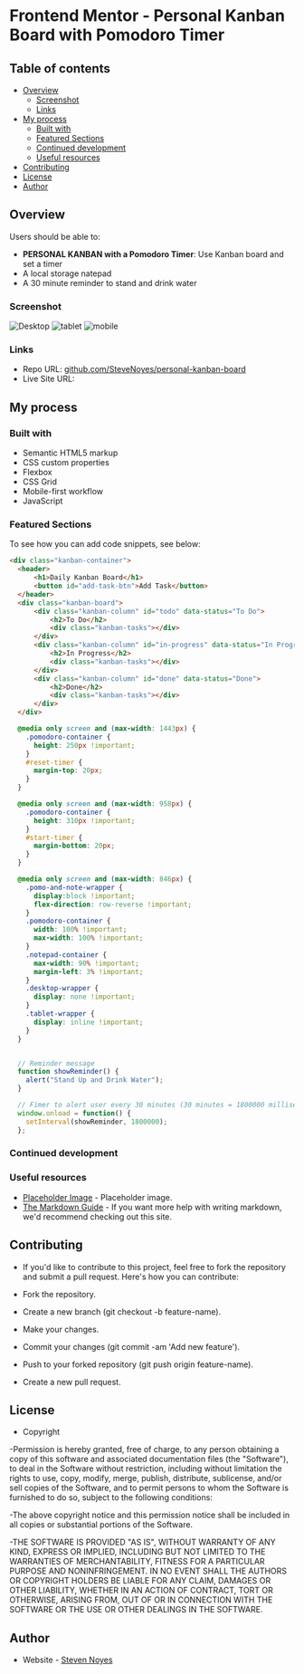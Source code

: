 # Frontend Mentor - Personal Kanban Board with Pomodoro Timer

## Table of contents

- [Overview](#overview)
  - [Screenshot](#screenshot)
  - [Links](#links)
- [My process](#my-process)
  - [Built with](#built-with)
  - [Featured Sections](#featured-sections)
  - [Continued development](#continued-development)
  - [Useful resources](#useful-resources)
- [Contributing](#contributing)
- [License](#license)
- [Author](#author)

## Overview

Users should be able to:

- **PERSONAL KANBAN with a Pomodoro Timer**: Use Kanban board and set a timer
- A local storage natepad
- A 30 minute reminder to stand and drink water


### Screenshot

![Desktop](./images/desktop-view.png)
![tablet](./images/tablet-view.png)
![mobile](./images/mobile-view.png)

### Links

- Repo URL: [github.com/SteveNoyes/personal-kanban-board](https://github.com/SteveNoyes/personal-kanban-board)
- Live Site URL: []()

## My process

### Built with

- Semantic HTML5 markup
- CSS custom properties
- Flexbox
- CSS Grid
- Mobile-first workflow
- JavaScript

### Featured Sections

To see how you can add code snippets, see below:

```html
<div class="kanban-container">
  <header>
      <h1>Daily Kanban Board</h1>
      <button id="add-task-btn">Add Task</button>
  </header>
  <div class="kanban-board">
      <div class="kanban-column" id="todo" data-status="To Do">
          <h2>To Do</h2>
          <div class="kanban-tasks"></div>
      </div>
      <div class="kanban-column" id="in-progress" data-status="In Progress">
          <h2>In Progress</h2>
          <div class="kanban-tasks"></div>
      </div>
      <div class="kanban-column" id="done" data-status="Done">
          <h2>Done</h2>
          <div class="kanban-tasks"></div>
      </div>
  </div>
```

```css
  @media only screen and (max-width: 1443px) {
    .pomodoro-container {
      height: 250px !important;
    }
    #reset-timer {
      margin-top: 20px;
    }
  }

  @media only screen and (max-width: 958px) {
    .pomodoro-container {
      height: 310px !important;
    }
    #start-timer {
      margin-bottom: 20px;
    }
  }

  @media only screen and (max-width: 846px) {
    .pomo-and-note-wrapper {
      display:block !important;
      flex-direction: row-reverse !important;
    }
    .pomodoro-container {
      width: 100% !important;
      max-width: 100% !important;
    }
    .notepad-container {
      max-width: 90% !important;
      margin-left: 3% !important;
    }
    .desktop-wrapper {
      display: none !important;
    }
    .tablet-wrapper {
      display: inline !important;
    }
  }
```

```js

  // Reminder message
  function showReminder() {
    alert("Stand Up and Drink Water");
  }

  // Fimer to alert user every 30 minutes (30 minutes = 1800000 milliseconds)
  window.onload = function() {
    setInterval(showReminder, 1800000);
  };

```

### Continued development

### Useful resources

- [Placeholder Image](https://placehold.co/600x400) - Placeholder image. 
- [The Markdown Guide](https://www.markdownguide.org/) - If you want more help with writing markdown, we'd recommend checking out this site.

## Contributing

- If you'd like to contribute to this project, feel free to fork the repository and submit a pull request. Here's how you can contribute:

- Fork the repository.
- Create a new branch (git checkout -b feature-name).
- Make your changes.
- Commit your changes (git commit -am 'Add new feature').
- Push to your forked repository (git push origin feature-name).
- Create a new pull request.

## License

- Copyright 

-Permission is hereby granted, free of charge, to any person obtaining a copy of this software and associated documentation files (the "Software"), to deal in the Software without restriction, including without limitation the rights to use, copy, modify, merge, publish, distribute, sublicense, and/or sell copies of the Software, and to permit persons to whom the Software is furnished to do so, subject to the following conditions:

-The above copyright notice and this permission notice shall be included in all copies or substantial portions of the Software.

-THE SOFTWARE IS PROVIDED "AS IS", WITHOUT WARRANTY OF ANY KIND, EXPRESS OR IMPLIED, INCLUDING BUT NOT LIMITED TO THE WARRANTIES OF MERCHANTABILITY, FITNESS FOR A PARTICULAR PURPOSE AND NONINFRINGEMENT. IN NO EVENT SHALL THE AUTHORS OR COPYRIGHT HOLDERS BE LIABLE FOR ANY CLAIM, DAMAGES OR OTHER LIABILITY, WHETHER IN AN ACTION OF CONTRACT, TORT OR OTHERWISE, ARISING FROM, OUT OF OR IN CONNECTION WITH THE SOFTWARE OR THE USE OR OTHER DEALINGS IN THE SOFTWARE.

## Author

- Website - [Steven Noyes](https://www.stevenmnoyes.com)